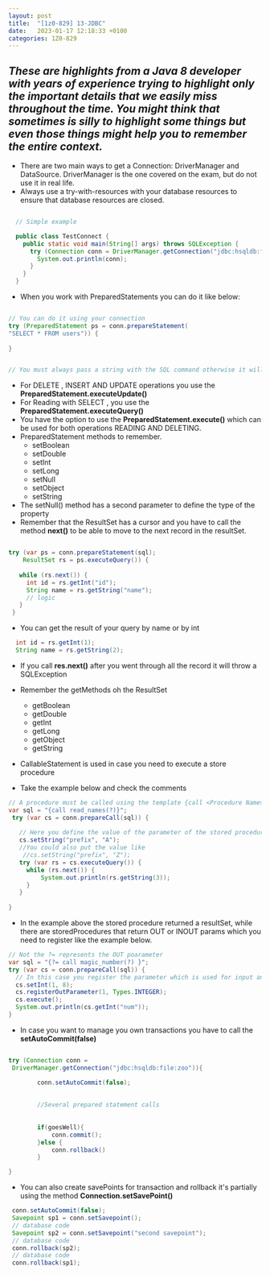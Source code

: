 ```yaml
---
layout: post
title:  "[1z0-829] 13-JDBC"
date:   2023-01-17 12:18:33 +0100
categories: 1Z0-829
---
```

_These are highlights from a Java 8 developer with years of experience trying to highlight only the important details that we easily miss throughout the time.
You might think that sometimes is silly to highlight some things but even those things might help you to remember the entire context._
---

* There are two main ways to get a Connection: DriverManager and DataSource. DriverManager is the one covered on the exam, but do not use it in real life.
* Always use a try-with-resources with your database resources to ensure that database resources are closed.

```java

  // Simple example

  public class TestConnect {
    public static void main(String[] args) throws SQLException {
      try (Connection conn = DriverManager.getConnection("jdbc:hsqldb:file:zoo")) {
        System.out.println(conn);
      } 
    } 
  }

```

* When you work with PreparedStatements you can do it like below:

```java

// You can do it using your connection
try (PreparedStatement ps = conn.prepareStatement(
"SELECT * FROM users")) {
        
}


// You must always pass a string with the SQL command otherwise it will not compile
```

* For DELETE , INSERT AND UPDATE operations you use the **PreparedStatement.executeUpdate()**
* For Reading with SELECT , you use the **PreparedStatement.executeQuery()**
* You have the option to use the **PreparedStatement.execute()** which can be used for both operations READING AND DELETING.
* PreparedStatement methods to remember.
  * setBoolean
  * setDouble
  * setInt
  * setLong
  * setNull
  * setObject
  * setString
* The setNull() method has a second parameter to define the type of the property
* Remember that the ResultSet has a cursor and you have to call the method **next()** to be able to move to the next record in the resultSet.

```java

try (var ps = conn.prepareStatement(sql);
    ResultSet rs = ps.executeQuery()) {
  
   while (rs.next()) {
     int id = rs.getInt("id");
     String name = rs.getString("name");
     // logic  
   }
 }

```

* You can get the result of your query by name or by int

```java
  int id = rs.getInt(1);
  String name = rs.getString(2);
```

* If you call **res.next()** after you went through all the record it will throw a SQLException

* Remember the getMethods oh the ResultSet
  * getBoolean
  * getDouble
  * getInt
  * getLong
  * getObject
  * getString

* CallableStatement is used in case you need to execute a store procedure
* Take the example below and check the comments

```java
// A procedure must be called using the template {call <Procedure Name>}
var sql = "{call read_names(?)}";
 try (var cs = conn.prepareCall(sql)) {
    
   // Here you define the value of the parameter of the stored procedure
   cs.setString("prefix", "A");
   //You could also put the value like
    //cs.setString("prefix", "Z");
   try (var rs = cs.executeQuery()) {
     while (rs.next()) {
         System.out.println(rs.getString(3));
     }
   }
   
}


```

* In the example above the stored procedure returned a resultSet, while there are storedProcedures that return OUT or INOUT params which you need to register like the example below.

```java
// Not the ?= represents the OUT poarameter
var sql = "{?= call magic_number(?) }";
try (var cs = conn.prepareCall(sql)) {
  // In this case you register the parameter which is used for input and output and is called INOUT
  cs.setInt(1, 8);        
  cs.registerOutParameter(1, Types.INTEGER);
  cs.execute();
  System.out.println(cs.getInt("num"));
}
```


* In case you want to manage you own transactions you have to call the **setAutoCommit(false)**

```java

try (Connection conn =
 DriverManager.getConnection("jdbc:hsqldb:file:zoo")){

        conn.setAutoCommit(false);
        
        
        //Several prepared statement calls
        
        
        if(goesWell){
            conn.commit();
        }else {
            conn.rollback()
        }

}

```

* You can also create savePoints for transaction and rollback it's partially using the method **Connection.setSavePoint()** 

```java
 conn.setAutoCommit(false);
 Savepoint sp1 = conn.setSavepoint();
 // database code
 Savepoint sp2 = conn.setSavepoint("second savepoint");
 // database code
 conn.rollback(sp2);
 // database code
 conn.rollback(sp1);

```